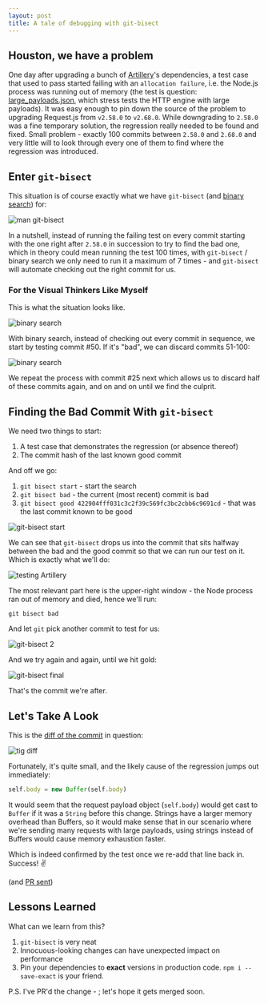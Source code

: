 ```yaml
---
layout: post
title: A tale of debugging with git-bisect
---
```


## Houston, we have a problem

One day after upgrading a bunch of [Artillery](https://artillery.io)'s dependencies, a test case
that used to pass started failing with an `allocation failure`, i.e. the Node.js process was running out of memory (the test is question: [large_payloads.json](https://github.com/shoreditch-ops/artillery-core/blob/master/test/scripts/large_payload.json), which stress tests the HTTP engine with large payloads). It was easy enough to pin down the source of the problem to upgrading Request.js from `v2.58.0` to `v2.68.0`. While downgrading to `2.58.0` was a fine temporary solution, the regression really needed to be found and fixed. Small problem - exactly 100 commits between `2.58.0` and `2.68.0` and very little will to look through every one of them to find where the regression was introduced.

## Enter `git-bisect`

This situation is of course exactly what we have `git-bisect` (and [binary search](https://en.wikipedia.org/wiki/Binary_search_algorithm)) for:

![man git-bisect](/images/blog/git-bisect/man-git-bisect.png)

In a nutshell, instead of running the failing test on every commit starting with the one right after `2.58.0` in succession to try to find the bad one, which in theory could mean running the test 100 times, with `git-bisect` / binary search we only need to run it a maximum of 7 times - and `git-bisect` will automate checking out the right commit for us.

### For the Visual Thinkers Like Myself

This is what the situation looks like.

![binary search](/images/blog/git-bisect/vis.png)

With binary search, instead of checking out every commit in sequence, we start by testing commit #50. If it's "bad", we can discard commits 51-100:

![binary search](/images/blog/git-bisect/vis2.png)

We repeat the process with commit #25 next which allows us to discard half of these commits again, and on and on until we find the culprit.

## Finding the Bad Commit With `git-bisect`

We need two things to start:

1. A test case that demonstrates the regression (or absence thereof)
2. The commit hash of the last known good commit

And off we go:

1. `git bisect start` - start the search
2. `git bisect bad` - the current (most recent) commit is bad
3. `git bisect good 422904fff031c3c2f39c569fc3bc2cbb6c9691cd` - that was the last commit known to be good

![git-bisect start](/images/blog/git-bisect/git-bisect-1.png)

We can see that `git-bisect` drops us into the commit that sits halfway between the bad and the good commit so that we can run our test on it. Which is exactly what we'll do:

![testing Artillery](/images/blog/git-bisect/test-run-1.png)

The most relevant part here is the upper-right window - the Node process ran out of memory and died, hence we'll run:

```
git bisect bad
```

And let `git` pick another commit to test for us:

![git-bisect 2](/images/blog/git-bisect/git-bisect-2.png)

And we try again and again, until we hit gold:

![git-bisect final](/images/blog/git-bisect/final-test.png)

That's the commit we're after.

## Let's Take A Look

This is the [diff of the commit](https://github.com/request/request/commit/478e0c2#diff-ccc0734f65dd7a299409ff07d35be095) in question:

![tig diff](/images/blog/git-bisect/tig.png)

Fortunately, it's quite small, and the likely cause of the regression jumps out immediately:

```javascript
self.body = new Buffer(self.body)
```

It would seem that the request payload object (`self.body`) would get cast to
`Buffer` if it was a `String` before this change. Strings have a larger memory
overhead than Buffers, so it would make sense that in our scenario where we're
sending many requests with large payloads, using strings instead of Buffers
would cause memory exhaustion faster.

Which is indeed confirmed by the test once we re-add that line back in. Success! :v:

(and [PR sent](https://github.com/request/request/pull/2051))

## Lessons Learned

What can we learn from this?

1. `git-bisect` is very neat
2. Innocuous-looking changes can have unexpected impact on performance
3. Pin your dependencies to **exact** versions in production code. `npm i --save-exact` is your friend.

P.S. I've PR'd the change - ; let's hope it gets merged soon.
